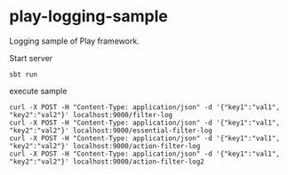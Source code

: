 # play-logging-sample

Logging sample of Play framework.

Start server

```
sbt run
```

execute sample

```
curl -X POST -H "Content-Type: application/json" -d '{"key1":"val1", "key2":"val2"}' localhost:9000/filter-log
curl -X POST -H "Content-Type: application/json" -d '{"key1":"val1", "key2":"val2"}' localhost:9000/essential-filter-log
curl -X POST -H "Content-Type: application/json" -d '{"key1":"val1", "key2":"val2"}' localhost:9000/action-filter-log
curl -X POST -H "Content-Type: application/json" -d '{"key1":"val1", "key2":"val2"}' localhost:9000/action-filter-log2
```
